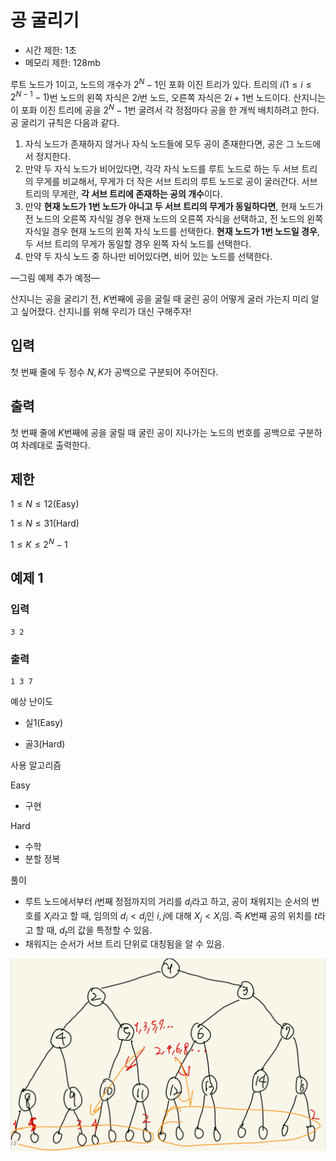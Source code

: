 # 공 굴리기

- 시간 제한: 1초
- 메모리 제한: 128mb

루트 노드가 $1$이고, 노드의 개수가 $2^{N} - 1$인 포화 이진 트리가 있다. 트리의 $i(1 ≤ i ≤ 2^{N - 1} - 1)$번 노드의 왼쪽 자식은 $2i$번 노드, 오른쪽 자식은 $2i + 1$번 노드이다. 산지니는 이 포화 이진 트리에 공을 $2^{N} - 1$번 굴려서 각 정점마다 공을 한 개씩 배치하려고 한다. 공 굴리기 규칙은 다음과 같다.

1. 자식 노드가 존재하지 않거나 자식 노드들에 모두 공이 존재한다면, 공은 그 노드에서 정지한다.
2. 만약 두 자식 노드가 비어있다면, 각각 자식 노드를 루트 노드로 하는 두 서브 트리의 무게를 비교해서, 무게가 더 작은 서브 트리의 루트 노드로 공이 굴러간다. 서브 트리의 무게란, **각 서브 트리에 존재하는 공의 개수**이다.
3. 만약 **현재 노드가 $1$번 노드가 아니고 두 서브 트리의 무게가 동일하다면**, 현재 노드가 전 노드의 오른쪽 자식일 경우 현재 노드의 오른쪽 자식을 선택하고, 전 노드의 왼쪽 자식일 경우 현재 노드의 왼쪽 자식 노드를 선택한다. **현재 노드가 $1$번 노드일 경우**, 두 서브 트리의 무게가 동일할 경우 왼쪽 자식 노드를 선택한다.
4. 만약 두 자식 노드 중 하나만 비어있다면, 비어 있는 노드를 선택한다. 

—그림 예제 추가 예정—

산지니는 공을 굴리기 전, $K$번째에 공을 굴릴 때 굴린 공이 어떻게 굴러 가는지 미리 알고 싶어졌다. 산지니를 위해 우리가 대신 구해주자!

## 입력

첫 번째 줄에 두 정수 $N, K$가 공백으로 구분되어 주어진다.

## 출력

첫 번째 줄에 $K$번째에 공을 굴릴 때 굴린 공이 지나가는 노드의 번호를 공백으로 구분하여 차례대로 출력한다.

## 제한

$1 ≤ N ≤ 12$(Easy)

$1 ≤ N ≤ 31$(Hard)

$1 ≤ K ≤ 2^{N} - 1$

## 예제 1

### 입력

```
3 2
```

### 출력

```
1 3 7
```

예상 난이도

- 실1(Easy)
  
- 골3(Hard)

사용 알고리즘

Easy

 - 구현

Hard

 - 수학
 - 분할 정복

풀이

- 루트 노드에서부터 $i$번째 정점까지의 거리를 $d_i$라고 하고, 공이 채워지는 순서의 번호를 $X_i$라고 할 때, 임의의 $d_i < d_j$인 $i, j$에 대해 $X_j < X_i$임. 즉 $K$번째 공의 위치를 $t$라고 할 때, $d_t$의 값을 특정할 수 있음.
- 채워지는 순서가 서브 트리 단위로 대칭됨을 알 수 있음.

![IMG_0780.jpeg](IMG_0780.jpeg)
